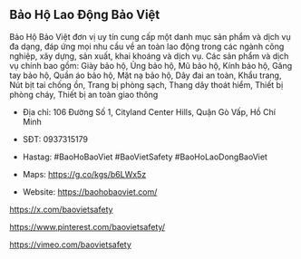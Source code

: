 ## Bảo Hộ Lao Động Bảo Việt

Bảo Hộ Bảo Việt đơn vị uy tín cung cấp một danh mục sản phẩm và dịch vụ đa dạng, đáp ứng mọi nhu cầu về an toàn lao động trong các ngành công nghiệp, xây dựng, sản xuất, khai khoáng và dịch vụ. Các sản phẩm và dịch vụ chính bao gồm: Giày bảo hộ, Ủng bảo hộ, Mũ bảo hộ, Kính bảo hộ, Găng tay bảo hộ, Quần áo bảo hộ, Mặt nạ bảo hộ, Dây đai an toàn, Khẩu trang, Nút bịt tai chống ồn, Trang bị phòng sạch, Thang dây thoát hiểm, Thiết bị phòng cháy, Thiết bị an toàn giao thông

- Địa chỉ: 106 Đường Số 1, Cityland Center Hills, Quận Gò Vấp, Hồ Chí Minh

- SĐT: 0937315179

- Hastag: #BaoHoBaoViet #BaoVietSafety #BaoHoLaoDongBaoViet

- Maps: https://g.co/kgs/b6LWx5z

- Website: https://baohobaoviet.com/

https://x.com/baovietsafety

https://www.pinterest.com/baovietsafety/

https://vimeo.com/baovietsafety
